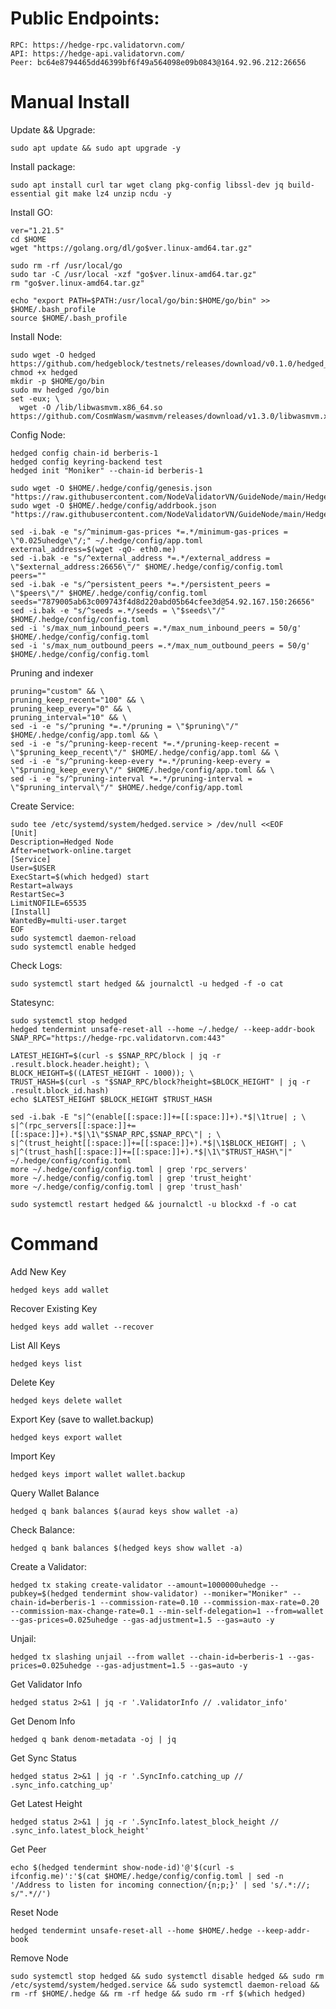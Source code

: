 # Public Endpoints:

    RPC: https://hedge-rpc.validatorvn.com/
    API: https://hedge-api.validatorvn.com/
    Peer: bc64e8794465dd46399bf6f49a564098e09b0843@164.92.96.212:26656
    
# Manual Install

Update && Upgrade:

    sudo apt update && sudo apt upgrade -y

Install package:

    sudo apt install curl tar wget clang pkg-config libssl-dev jq build-essential git make lz4 unzip ncdu -y

Install GO:

    ver="1.21.5" 
    cd $HOME 
    wget "https://golang.org/dl/go$ver.linux-amd64.tar.gz" 

    sudo rm -rf /usr/local/go 
    sudo tar -C /usr/local -xzf "go$ver.linux-amd64.tar.gz" 
    rm "go$ver.linux-amd64.tar.gz"

    echo "export PATH=$PATH:/usr/local/go/bin:$HOME/go/bin" >> $HOME/.bash_profile
    source $HOME/.bash_profile

Install Node:

    sudo wget -O hedged https://github.com/hedgeblock/testnets/releases/download/v0.1.0/hedged_linux_amd64_v0.1.0
    chmod +x hedged
    mkdir -p $HOME/go/bin
    sudo mv hedged /go/bin
    set -eux; \
      wget -O /lib/libwasmvm.x86_64.so https://github.com/CosmWasm/wasmvm/releases/download/v1.3.0/libwasmvm.x86_64.so

Config Node:

    hedged config chain-id berberis-1
    hedged config keyring-backend test
    hedged init "Moniker" --chain-id berberis-1

    sudo wget -O $HOME/.hedge/config/genesis.json "https://raw.githubusercontent.com/NodeValidatorVN/GuideNode/main/Hedge/genesis.json"
    sudo wget -O $HOME/.hedge/config/addrbook.json "https://raw.githubusercontent.com/NodeValidatorVN/GuideNode/main/Hedge/addrbook.json"

    sed -i.bak -e "s/^minimum-gas-prices *=.*/minimum-gas-prices = \"0.025uhedge\"/;" ~/.hedge/config/app.toml
    external_address=$(wget -qO- eth0.me)
    sed -i.bak -e "s/^external_address *=.*/external_address = \"$external_address:26656\"/" $HOME/.hedge/config/config.toml
    peers=""
    sed -i.bak -e "s/^persistent_peers *=.*/persistent_peers = \"$peers\"/" $HOME/.hedge/config/config.toml
    seeds="7879005ab63c009743f4d8d220abd05b64cfee3d@54.92.167.150:26656"
    sed -i.bak -e "s/^seeds =.*/seeds = \"$seeds\"/" $HOME/.hedge/config/config.toml
    sed -i 's/max_num_inbound_peers =.*/max_num_inbound_peers = 50/g' $HOME/.hedge/config/config.toml
    sed -i 's/max_num_outbound_peers =.*/max_num_outbound_peers = 50/g' $HOME/.hedge/config/config.toml

Pruning and indexer

    pruning="custom" && \
    pruning_keep_recent="100" && \
    pruning_keep_every="0" && \
    pruning_interval="10" && \
    sed -i -e "s/^pruning *=.*/pruning = \"$pruning\"/" $HOME/.hedge/config/app.toml && \
    sed -i -e "s/^pruning-keep-recent *=.*/pruning-keep-recent = \"$pruning_keep_recent\"/" $HOME/.hedge/config/app.toml && \
    sed -i -e "s/^pruning-keep-every *=.*/pruning-keep-every = \"$pruning_keep_every\"/" $HOME/.hedge/config/app.toml && \
    sed -i -e "s/^pruning-interval *=.*/pruning-interval = \"$pruning_interval\"/" $HOME/.hedge/config/app.toml

Create Service:

    sudo tee /etc/systemd/system/hedged.service > /dev/null <<EOF
    [Unit]
    Description=Hedged Node
    After=network-online.target
    [Service]
    User=$USER
    ExecStart=$(which hedged) start
    Restart=always
    RestartSec=3
    LimitNOFILE=65535
    [Install]
    WantedBy=multi-user.target
    EOF
    sudo systemctl daemon-reload
    sudo systemctl enable hedged

Check Logs:

    sudo systemctl start hedged && journalctl -u hedged -f -o cat

Statesync:

    sudo systemctl stop hedged
    hedged tendermint unsafe-reset-all --home ~/.hedge/ --keep-addr-book
    SNAP_RPC="https://hedge-rpc.validatorvn.com:443"
    
    LATEST_HEIGHT=$(curl -s $SNAP_RPC/block | jq -r .result.block.header.height); \
    BLOCK_HEIGHT=$((LATEST_HEIGHT - 1000)); \
    TRUST_HASH=$(curl -s "$SNAP_RPC/block?height=$BLOCK_HEIGHT" | jq -r .result.block_id.hash)
    echo $LATEST_HEIGHT $BLOCK_HEIGHT $TRUST_HASH

    sed -i.bak -E "s|^(enable[[:space:]]+=[[:space:]]+).*$|\1true| ; \
    s|^(rpc_servers[[:space:]]+=[[:space:]]+).*$|\1\"$SNAP_RPC,$SNAP_RPC\"| ; \
    s|^(trust_height[[:space:]]+=[[:space:]]+).*$|\1$BLOCK_HEIGHT| ; \
    s|^(trust_hash[[:space:]]+=[[:space:]]+).*$|\1\"$TRUST_HASH\"|" ~/.hedge/config/config.toml
    more ~/.hedge/config/config.toml | grep 'rpc_servers'
    more ~/.hedge/config/config.toml | grep 'trust_height'
    more ~/.hedge/config/config.toml | grep 'trust_hash'

    sudo systemctl restart hedged && journalctl -u blockxd -f -o cat

# Command

Add New Key

    hedged keys add wallet

Recover Existing Key

    hedged keys add wallet --recover

List All Keys

    hedged keys list

Delete Key

    hedged keys delete wallet

Export Key (save to wallet.backup)

    hedged keys export wallet

Import Key

    hedged keys import wallet wallet.backup

Query Wallet Balance

    hedged q bank balances $(aurad keys show wallet -a) 

Check Balance:

    hedged q bank balances $(hedged keys show wallet -a)

Create a Validator:

    hedged tx staking create-validator --amount=1000000uhedge --pubkey=$(hedged tendermint show-validator) --moniker="Moniker" --chain-id=berberis-1 --commission-rate=0.10 --commission-max-rate=0.20 --commission-max-change-rate=0.1 --min-self-delegation=1 --from=wallet --gas-prices=0.025uhedge --gas-adjustment=1.5 --gas=auto -y

Unjail:

    hedged tx slashing unjail --from wallet --chain-id=berberis-1 --gas-prices=0.025uhedge --gas-adjustment=1.5 --gas=auto -y 
    
Get Validator Info

    hedged status 2>&1 | jq -r '.ValidatorInfo // .validator_info'

Get Denom Info

    hedged q bank denom-metadata -oj | jq

Get Sync Status

    hedged status 2>&1 | jq -r '.SyncInfo.catching_up // .sync_info.catching_up'

Get Latest Height

    hedged status 2>&1 | jq -r '.SyncInfo.latest_block_height // .sync_info.latest_block_height'

Get Peer

    echo $(hedged tendermint show-node-id)'@'$(curl -s ifconfig.me)':'$(cat $HOME/.hedge/config/config.toml | sed -n '/Address to listen for incoming connection/{n;p;}' | sed 's/.*://; s/".*//')

Reset Node

    hedged tendermint unsafe-reset-all --home $HOME/.hedge --keep-addr-book

Remove Node

    sudo systemctl stop hedged && sudo systemctl disable hedged && sudo rm /etc/systemd/system/hedged.service && sudo systemctl daemon-reload && rm -rf $HOME/.hedge && rm -rf hedge && sudo rm -rf $(which hedged) 

